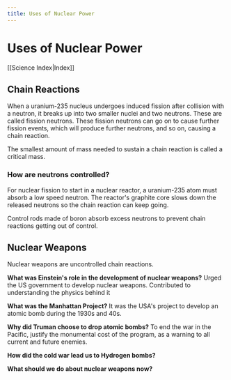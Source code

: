 ```yaml
---
title: Uses of Nuclear Power
---
```

# Uses of Nuclear Power
[[Science Index|Index]]

## Chain Reactions
When a uranium-235 nucleus undergoes induced fission after collision with a neutron, it breaks up into two smaller nuclei and two neutrons. These are called fission neutrons.
These fission neutrons can go on to cause further fission events, which will produce further neutrons, and so on, causing a chain reaction.

The smallest amount of mass needed to sustain a chain reaction is called a critical mass.

### How are neutrons controlled?
For nuclear fission to start in a nuclear reactor, a uranium-235 atom must absorb a low speed neutron. The reactor's graphite core slows down the released neutrons so the chain reaction can keep going.

Control rods made of boron absorb excess neutrons to prevent chain reactions getting out of control.

## Nuclear Weapons
Nuclear weapons are uncontrolled chain reactions.

**What was Einstein's role in the development of nuclear weapons?**
	Urged the US government to develop nuclear weapons.
	Contributed to understanding the physics behind it

**What was the Manhattan Project?**
	It was the USA's project to develop an atomic bomb during the 1930s and 40s.

**Why did Truman choose to drop atomic bombs?**
	To end the war in the Pacific, justify the monumental cost of the program, as a warning to all current and future enemies.

**How did the cold war lead us to Hydrogen bombs?**
	

**What should we do about nuclear weapons now?**
	







